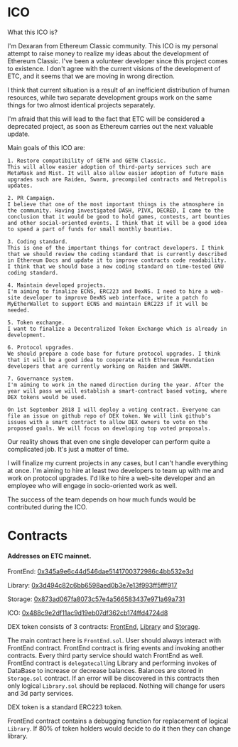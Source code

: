 # ICO

 What this ICO is?

I'm Dexaran from Ethereum Classic community. This ICO is my personal attempt to raise money to realize my ideas about the development of Ethereum Classic. I've been a volunteer developer since this project comes to existence. I don't agree with the current visions of the development of ETC, and it seems that we are moving in wrong direction.

I think that current situation is a result of an inefficient distribution of human resources, while two separate development groups work on the same things for two almost identical projects separately.

I'm afraid that this will lead to the fact that ETC will be considered a deprecated project, as soon as Ethereum carries out the next valuable update.



Main goals of this ICO are:


    1. Restore compatibility of GETH and GETH Classic.
    This will allow easier adoption of third-party services such are MetaMask and Mist. It will also allow easier adoption of future main upgrades such are Raiden, Swarm, precompiled contracts and Metropolis updates.

    2. PR Campaign.
    I believe that one of the most important things is the atmosphere in the community. Having investigated DASH, PIVX, DECRED, I came to the conclusion that it would be good to hold games, contests, art bounties and other social-oriented events. I think that it will be a good idea to spend a part of funds for small monthly bounties.

    3. Coding standard.
    This is one of the important things for contract developers. I think that we should review the coding standard that is currently described in Ethereum Docs and update it to improve contracts code readability. I think that we should base a new coding standard on time-tested GNU coding standard.

    4. Maintain developed projects.
    I'm aiming to finalize ECNS, ERC223 and DexNS. I need to hire a web-site developer to improve DexNS web interface, write a patch fo MyEtherWallet to support ECNS and maintain ERC223 if it will be needed.

    5. Token exchange.
    I want to finalize a Decentralized Token Exchange which is already in development.

    6. Protocol upgrades.
    We should prepare a code base for future protocol upgrades. I think that it will be a good idea to cooperate with Ethereum Foundation developers that are currently working on Raiden and SWARM.

    7. Governance system.
    I'm aiming to work in the named direction during the year. After the year will pass we will establish a smart-contract based voting, where DEX tokens would be used.

    On 1st September 2018 I will deploy a voting contract. Everyone can file an issue on github repo of DEX token. We will link github's issues with a smart contract to allow DEX owners to vote on the proposed goals. We will focus on developing top voted proposals.

Our reality shows that even one single developer can perform quite a complicated job. It's just a matter of time.

I will finalize my current projects in any cases, but I can't handle everything at once. I'm aiming to hire at least two developers to team up with me and work on protocol upgrades. I'd like to hire a web-site developer and an employee who will engage in socio-oriented work as well.

The success of the team depends on how much funds would be contributed during the ICO.


# Contracts

#### Addresses on ETC mainnet.

FrontEnd: [0x345a9e6c44d546dae5141700372986c4bb532e3d](http://gastracker.io/addr/0x345a9e6c44d546dae5141700372986c4bb532e3d)

Library:  [0x3d494c82c6bb6598aed0b3e7e13f993ff5fff917](http://gastracker.io/addr/0x3d494c82c6bb6598aed0b3e7e13f993ff5fff917)

Storage:  [0x873ad067fa8073c57e4a566583437e971a69a731](http://gastracker.io/addr/0x873ad067fa8073c57e4a566583437e971a69a731)

ICO:      [0x488c9e2df11ac9d19eb07df362cb174ffd4724d8](http://gastracker.io/addr/0x488c9e2df11ac9d19eb07df362cb174ffd4724d8)

DEX token consists of 3 contracts: [FrontEnd](https://github.com/Dexaran/ICO/blob/master/ERC223_Simple_Token/FrontEnd.sol), [Library](https://github.com/Dexaran/ICO/blob/master/ERC223_Simple_Token/Library.sol) and [Storage](https://github.com/Dexaran/ICO/blob/master/ERC223_Simple_Token/Storage.sol).



The main contract here is `FrontEnd.sol`.
User should always interact with FrontEnd contract. FrontEnd contract is firing events and invoking another contracts. Every third party service should watch FrontEnd as well. FrontEnd contract is `delegatecall`ing Library and performing invokes of DataBase to increase or decrease balances. Balances are stored in `Storage.sol` contract. If an error will be discovered in this contracts then only logical `Library.sol` should be replaced. Nothing will change for users and 3d party services.

DEX token is a standard ERC223 token.

FrontEnd contract contains a debugging function for replacement of logical `Library`. If 80% of token holders would decide to do it then they can change library.
